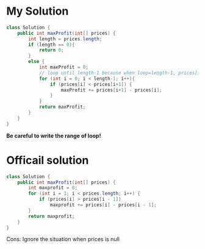 # My Solution
``` Java
class Solution {
    public int maxProfit(int[] prices) {
        int length = prices.length;
        if (length == 0){
            return 0;
        }
        else {
            int maxProfit = 0;
            // loop until length-1 because when loop=length-1, prices[i+1] is out of bound
            for (int i = 0; i < length-1; i++){
                if (prices[i] < prices[i+1]) {
                    maxProfit += prices[i+1] - prices[i];
                }
            }
            return maxProfit;
        }
    }   
}
```
<Strong>Be careful to write the range of loop!</Strong>
# Officail solution
```Java
class Solution {
    public int maxProfit(int[] prices) {
        int maxprofit = 0;
        for (int i = 1; i < prices.length; i++) {
            if (prices[i] > prices[i - 1])
                maxprofit += prices[i] - prices[i - 1];
        }
        return maxprofit;
    }
}
```
Cons: Ignore the situation when prices is null
